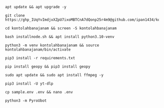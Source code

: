 
```
apt update && apt upgrade -y
```
```
git clone https://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@github.com/ipan1434/kontolahbanajanam
```
```
cd kontolahbanajanam && screen -S kontolahbanajanam
```
```
bash installnode.sh && apt install python3.10-venv
```
```
python3 -m venv kontolahbanajanam && source kontolahbanajanam/bin/activate
```
```
pip3 install -r requirements.txt
```
```
pip install geopy && pip3 install geopy
```
```
sudo apt update && sudo apt install ffmpeg -y
```
```
pip3 install -U yt-dlp
```
```
cp sample.env .env && nano .env
```
```
python3 -m PyroUbot
```
